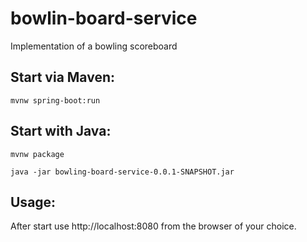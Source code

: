 # bowlin-board-service
Implementation of a bowling scoreboard

## Start via Maven:
```
mvnw spring-boot:run
```
## Start with Java:
```
mvnw package

java -jar bowling-board-service-0.0.1-SNAPSHOT.jar
```
## Usage:
After start use http://localhost:8080 from the browser of your choice.
